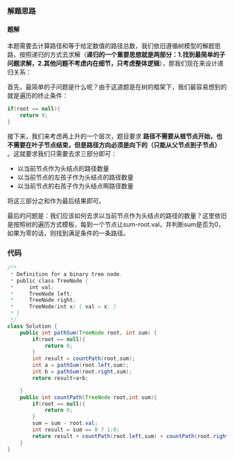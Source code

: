 ### 解题思路
#### 题解

本题需要去计算路径和等于给定数值的路径总数，我们依旧遵循树模型的解题思路，按照递归的方式去求解（**递归的一个重要思想就是两部分：1.找到最简单的子问题求解，2.其他问题不考虑内在细节，只考虑整体逻辑**），那我们现在来设计递归关系：

首先，最简单的子问题是什么呢？由于这道题是在树的框架下，我们最容易想到的就是遍历的终止条件：

```java
if(root == null){
    return 0;
}
```

接下来，我们来考虑再上升的一个层次，题目要求  **路径不需要从根节点开始，也不需要在叶子节点结束，但是路径方向必须是向下的（只能从父节点到子节点）**  。这就要求我们只需要去求三部分即可：

- 以当前节点作为头结点的路径数量
- 以当前节点的左孩子作为头结点的路径数量
- 以当前节点的右孩子作为头结点啊路径数量

将这三部分之和作为最后结果即可。

最后的问题是：我们应该如何去求以当前节点作为头结点的路径的数量？这里依旧是按照树的遍历方式模板，每到一个节点让sum-root.val，并判断sum是否为0，如果为零的话，则找到满足条件的一条路径。

### 代码

```java
/**
 * Definition for a binary tree node.
 * public class TreeNode {
 *     int val;
 *     TreeNode left;
 *     TreeNode right;
 *     TreeNode(int x) { val = x; }
 * }
 */
class Solution {
    public int pathSum(TreeNode root, int sum) {
        if(root == null){
            return 0;
        }
        int result = countPath(root,sum);
        int a = pathSum(root.left,sum);
        int b = pathSum(root.right,sum);
        return result+a+b;

    }
    public int countPath(TreeNode root,int sum){
        if(root == null){
            return 0;
        }
        sum = sum - root.val;
        int result = sum == 0 ? 1:0;
        return result + countPath(root.left,sum) + countPath(root.right,sum);
    }
}
```